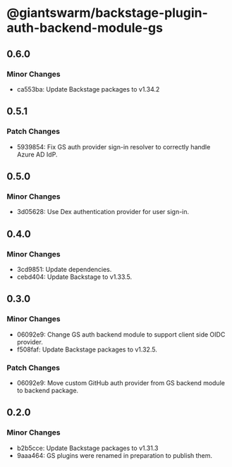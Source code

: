 # @giantswarm/backstage-plugin-auth-backend-module-gs

## 0.6.0

### Minor Changes

- ca553ba: Update Backstage packages to v1.34.2

## 0.5.1

### Patch Changes

- 5939854: Fix GS auth provider sign-in resolver to correctly handle Azure AD IdP.

## 0.5.0

### Minor Changes

- 3d05628: Use Dex authentication provider for user sign-in.

## 0.4.0

### Minor Changes

- 3cd9851: Update dependencies.
- cebd404: Update Backstage to v1.33.5.

## 0.3.0

### Minor Changes

- 06092e9: Change GS auth backend module to support client side OIDC provider.
- f508faf: Update Backstage packages to v1.32.5.

### Patch Changes

- 06092e9: Move custom GitHub auth provider from GS backend module to backend package.

## 0.2.0

### Minor Changes

- b2b5cce: Update Backstage packages to v1.31.3
- 9aaa464: GS plugins were renamed in preparation to publish them.
